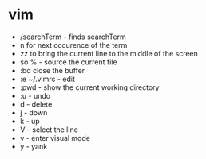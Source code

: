 # vim

* /searchTerm - finds searchTerm
* n for next occurence of the term
* zz to bring the current line to the middle of the screen
* so % - source the current file
* :bd close the buffer
* :e ~/.vimrc - edit 
* :pwd - show the current working directory
* :u - undo
* d - delete
* j - down
* k - up
* V - select the line
* v - enter visual mode
* y - yank
